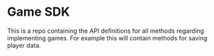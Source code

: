 # Game SDK

This is a repo containing the API definitions for all methods regarding implementing games.
For example this will contain methods for saving player data.
